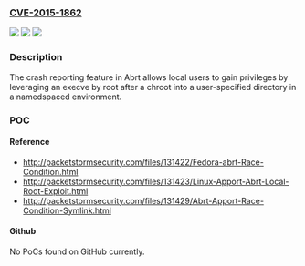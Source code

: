 ### [CVE-2015-1862](https://cve.mitre.org/cgi-bin/cvename.cgi?name=CVE-2015-1862)
![](https://img.shields.io/static/v1?label=Product&message=n%2Fa&color=blue)
![](https://img.shields.io/static/v1?label=Version&message=n%2Fa&color=blue)
![](https://img.shields.io/static/v1?label=Vulnerability&message=n%2Fa&color=brighgreen)

### Description

The crash reporting feature in Abrt allows local users to gain privileges by leveraging an execve by root after a chroot into a user-specified directory in a namedspaced environment.

### POC

#### Reference
- http://packetstormsecurity.com/files/131422/Fedora-abrt-Race-Condition.html
- http://packetstormsecurity.com/files/131423/Linux-Apport-Abrt-Local-Root-Exploit.html
- http://packetstormsecurity.com/files/131429/Abrt-Apport-Race-Condition-Symlink.html

#### Github
No PoCs found on GitHub currently.

